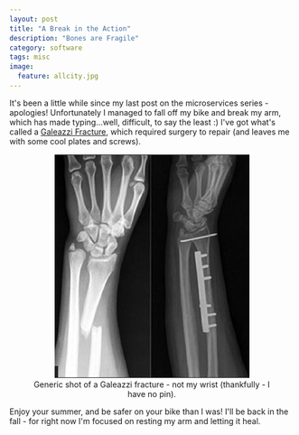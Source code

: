 ```yaml
---
layout: post
title: "A Break in the Action"
description: "Bones are Fragile"
category: software
tags: misc
image:
  feature: allcity.jpg
---
```

It's been a little while since my last post on the microservices series - apologies!  Unfortunately I managed to fall off my bike and break my arm, which has made typing...well, difficult, to say the least :)  I've got what's called a [Galeazzi Fracture](https://en.wikipedia.org/wiki/Galeazzi_fracture), which required surgery to repair (and leaves me with some cool plates and screws). 

<figure>
  <center>
      <img src="/assets/img/break/galeazzi.jpg" />
      <figcaption>Generic shot of a Galeazzi fracture - not my wrist (thankfully - I have no pin).</figcaption>
  </center>
</figure>

Enjoy your summer, and be safer on your bike than I was!  I'll be back in the fall - for right now I'm focused on resting my arm and letting it heal.